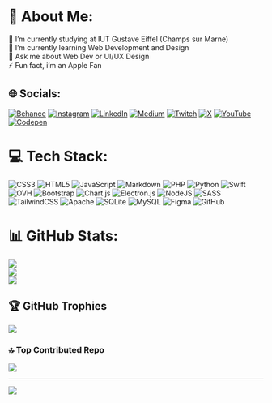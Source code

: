 # 💫 About Me:
🔭 I’m currently studying at IUT Gustave Eiffel (Champs sur Marne)<br>🌱 I’m currently learning Web Development and Design<br>💬 Ask me about Web Dev or UI/UX Design<br>⚡ Fun fact, i’m an Apple Fan


## 🌐 Socials:
[![Behance](https://img.shields.io/badge/Behance-1769ff?logo=behance&logoColor=white)](https://behance.net/leolesimple) [![Instagram](https://img.shields.io/badge/Instagram-%23E4405F.svg?logo=Instagram&logoColor=white)](https://instagram.com/leo_lesimple) [![LinkedIn](https://img.shields.io/badge/LinkedIn-%230077B5.svg?logo=linkedin&logoColor=white)](https://linkedin.com/in/leolesimple) [![Medium](https://img.shields.io/badge/Medium-12100E?logo=medium&logoColor=white)](https://medium.com/@leolesimple) [![Twitch](https://img.shields.io/badge/Twitch-%239146FF.svg?logo=Twitch&logoColor=white)](https://twitch.tv/leolesimple) [![X](https://img.shields.io/badge/X-black.svg?logo=X&logoColor=white)](https://x.com/__Le__o__) [![YouTube](https://img.shields.io/badge/YouTube-%23FF0000.svg?logo=YouTube&logoColor=white)](https://youtube.com/@leolesimple) [![Codepen](https://img.shields.io/badge/Codepen-000000?style=for-the-badge&logo=codepen&logoColor=white)](https://codepen.io/leolesimple) 

# 💻 Tech Stack:
![CSS3](https://img.shields.io/badge/css3-%231572B6.svg?style=for-the-badge&logo=css3&logoColor=white) ![HTML5](https://img.shields.io/badge/html5-%23E34F26.svg?style=for-the-badge&logo=html5&logoColor=white) ![JavaScript](https://img.shields.io/badge/javascript-%23323330.svg?style=for-the-badge&logo=javascript&logoColor=%23F7DF1E) ![Markdown](https://img.shields.io/badge/markdown-%23000000.svg?style=for-the-badge&logo=markdown&logoColor=white) ![PHP](https://img.shields.io/badge/php-%23777BB4.svg?style=for-the-badge&logo=php&logoColor=white) ![Python](https://img.shields.io/badge/python-3670A0?style=for-the-badge&logo=python&logoColor=ffdd54) ![Swift](https://img.shields.io/badge/swift-F54A2A?style=for-the-badge&logo=swift&logoColor=white) ![OVH](https://img.shields.io/badge/ovh-%23123F6D.svg?style=for-the-badge&logo=ovh&logoColor=#123F6D) ![Bootstrap](https://img.shields.io/badge/bootstrap-%238511FA.svg?style=for-the-badge&logo=bootstrap&logoColor=white) ![Chart.js](https://img.shields.io/badge/chart.js-F5788D.svg?style=for-the-badge&logo=chart.js&logoColor=white) ![Electron.js](https://img.shields.io/badge/Electron-191970?style=for-the-badge&logo=Electron&logoColor=white) ![NodeJS](https://img.shields.io/badge/node.js-6DA55F?style=for-the-badge&logo=node.js&logoColor=white) ![SASS](https://img.shields.io/badge/SASS-hotpink.svg?style=for-the-badge&logo=SASS&logoColor=white) ![TailwindCSS](https://img.shields.io/badge/tailwindcss-%2338B2AC.svg?style=for-the-badge&logo=tailwind-css&logoColor=white) ![Apache](https://img.shields.io/badge/apache-%23D42029.svg?style=for-the-badge&logo=apache&logoColor=white) ![SQLite](https://img.shields.io/badge/sqlite-%2307405e.svg?style=for-the-badge&logo=sqlite&logoColor=white) ![MySQL](https://img.shields.io/badge/mysql-4479A1.svg?style=for-the-badge&logo=mysql&logoColor=white) ![Figma](https://img.shields.io/badge/figma-%23F24E1E.svg?style=for-the-badge&logo=figma&logoColor=white) ![GitHub](https://img.shields.io/badge/github-%23121011.svg?style=for-the-badge&logo=github&logoColor=white)
# 📊 GitHub Stats:
![](https://github-readme-stats.vercel.app/api?username=leolesimple&theme=dark&hide_border=true&include_all_commits=true&count_private=true)<br/>
![](https://github-readme-streak-stats.herokuapp.com/?user=leolesimple&theme=dark&hide_border=true)<br/>
![](https://github-readme-stats.vercel.app/api/top-langs/?username=leolesimple&theme=dark&hide_border=true&include_all_commits=true&count_private=true&layout=compact)

## 🏆 GitHub Trophies
![](https://github-profile-trophy.vercel.app/?username=leolesimple&theme=onedark&no-frame=true&no-bg=true&margin-w=4)

### 🔝 Top Contributed Repo
![](https://github-contributor-stats.vercel.app/api?username=leolesimple&limit=5&theme=dark&combine_all_yearly_contributions=true)

---
[![](https://visitcount.itsvg.in/api?id=leolesimple&icon=0&color=0)](https://visitcount.itsvg.in)

<!-- Proudly created with GPRM ( https://gprm.itsvg.in ) -->
